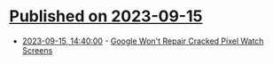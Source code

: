 # [Published on 2023-09-15](index.md)

* [2023-09-15, 14:40:00](https://tech.slashdot.org/story/23/09/15/1410226/google-wont-repair-cracked-pixel-watch-screens?utm_source=rss1.0mainlinkanon&utm_medium=feed) - [Google Won't Repair Cracked Pixel Watch Screens](https://tech.slashdot.org/story/23/09/15/1410226/google-wont-repair-cracked-pixel-watch-screens?utm_source=rss1.0mainlinkanon&utm_medium=feed)
